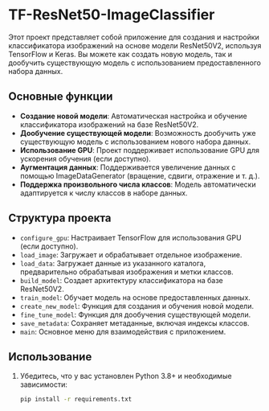 # TF-ResNet50-ImageClassifier

Этот проект представляет собой приложение для создания и настройки классификатора изображений на основе модели ResNet50V2, используя TensorFlow и Keras. Вы можете как создать новую модель, так и дообучить существующую модель с использованием предоставленного набора данных.

## Основные функции

- **Создание новой модели**: Автоматическая настройка и обучение классификатора изображений на базе ResNet50V2.
- **Дообучение существующей модели**: Возможность дообучить уже существующую модель с использованием нового набора данных.
- **Использование GPU**: Проект поддерживает использование GPU для ускорения обучения (если доступно).
- **Аугментация данных**: Поддерживается увеличение данных с помощью ImageDataGenerator (вращение, сдвиги, отражение и т. д.).
- **Поддержка произвольного числа классов**: Модель автоматически адаптируется к числу классов в наборе данных.

## Структура проекта

- `configure_gpu`: Настраивает TensorFlow для использования GPU (если доступно).
- `load_image`: Загружает и обрабатывает отдельное изображение.
- `load_data`: Загружает данные из указанного каталога, предварительно обрабатывая изображения и метки классов.
- `build_model`: Создает архитектуру классификатора на базе ResNet50V2.
- `train_model`: Обучает модель на основе предоставленных данных.
- `create_new_model`: Функция для создания и обучения новой модели.
- `fine_tune_model`: Функция для дообучения существующей модели.
- `save_metadata`: Сохраняет метаданные, включая индексы классов.
- `main`: Основное меню для взаимодействия с приложением.

## Использование

1. Убедитесь, что у вас установлен Python 3.8+ и необходимые зависимости:
   ```bash
   pip install -r requirements.txt
